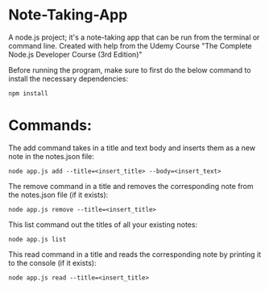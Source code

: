 # Note-Taking-App
A node.js project; it's a note-taking app that can be run from the terminal or command line. Created with help from the Udemy Course "The Complete Node.js Developer Course (3rd Edition)"

Before running the program, make sure to first do the below command to install the necessary dependencies:
```
npm install
```

# Commands:
The add command takes in a title and text body and inserts them as a new note in the notes.json file:
```
node app.js add --title=<insert_title> --body=<insert_text>
```

The remove command in a title and removes the corresponding note from the notes.json file (if it exists):
```
node app.js remove --title=<insert_title>
```

This list command out the titles of all your existing notes:
```
node app.js list
```

This read command in a title and reads the corresponding note by printing it to the console (if it exists):
```
node app.js read --title=<insert_title>
```
